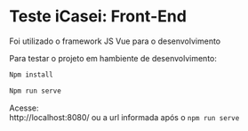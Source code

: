 # Teste iCasei: Front-End
Foi utilizado o  framework JS Vue para o desenvolvimento

Para testar o projeto em hambiente de desenvolvimento:
```sh
Npm install

Npm run serve
```

Acesse: \
http://localhost:8080/ ou a url informada após o ```npm run serve```
